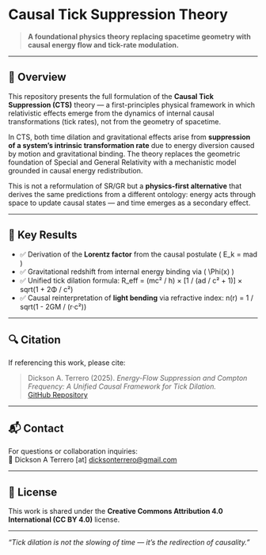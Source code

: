 # Causal Tick Suppression Theory

> **A foundational physics theory replacing spacetime geometry with causal energy flow and tick-rate modulation.**

---

## 🧠 Overview

This repository presents the full formulation of the **Causal Tick Suppression (CTS)** theory — a first-principles physical framework in which relativistic effects emerge from the dynamics of internal causal transformations (tick rates), not from the geometry of spacetime.

In CTS, both time dilation and gravitational effects arise from **suppression of a system’s intrinsic transformation rate** due to energy diversion caused by motion and gravitational binding. The theory replaces the geometric foundation of Special and General Relativity with a mechanistic model grounded in causal energy redistribution.

This is not a reformulation of SR/GR but a **physics-first alternative** that derives the same predictions from a different ontology: energy acts through space to update causal states — and time emerges as a secondary effect.


---

## 📜 Key Results

- ✅ Derivation of the **Lorentz factor** from the causal postulate \( E_k = mad \)
- ✅ Gravitational redshift from internal energy binding via \( \Phi(x) \)
- ✅ Unified tick dilation formula:  R_eff = (mc² / h) × [1 / (ad / c² + 1)] × sqrt(1 + 2Φ / c²)
- ✅ Causal reinterpretation of **light bending** via refractive index: n(r) = 1 / sqrt(1 - 2GM / (r·c²))

---

## 🔍 Citation

If referencing this work, please cite:

> Dickson A. Terrero (2025). *Energy-Flow Suppression and Compton Frequency: A Unified Causal Framework for Tick Dilation.*  
> [GitHub Repository](https://github.com/YOUR_USERNAME/causal-tick-suppression-theory)

---

## 📬 Contact

For questions or collaboration inquiries:  
**📧** Dickson A Terrero [at] dicksonterrero@gmail.com

---

## 📖 License

This work is shared under the **Creative Commons Attribution 4.0 International (CC BY 4.0)** license.

---

*“Tick dilation is not the slowing of time — it’s the redirection of causality.”*


